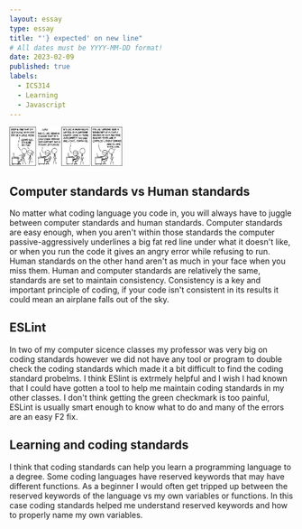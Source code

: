 ```yaml
---
layout: essay
type: essay
title: "'} expected' on new line"
# All dates must be YYYY-MM-DD format!
date: 2023-02-09
published: true
labels:
  - ICS314
  - Learning
  - Javascript
---
```


<img width="200px" class="rounded float-start pe-4" src="../img/codingstandard.png">
  
  ## Computer standards vs Human standards
  
  No matter what coding language you code in, you will always have to juggle between computer standards and human standards.  Computer standards are easy enough, when you aren't within those standards the computer passive-aggressively underlines a big fat red line under what it doesn't like, or when you run the code it gives an angry error while refusing to run.  Human standards on the other hand aren't as much in your face when you miss them.  Human and computer standards are relatively the same, standards are set to maintain consistency.  Consistency is a key and important principle of coding, if your code isn't consistent in its results it could mean an airplane falls out of the sky. 
  
  ## ESLint
  
  In two of my computer sicence classes my professor was very big on coding standards however we did not have any tool or program to double check the coding standards which made it a bit difficult to find the coding standard probelms.  I think ESlint is extrmely helpful and I wish I had known that I could have gotten a tool to help me maintain coding standards in my other classes.  I don't think getting the green checkmark is too painful, ESLint is usually smart enough to know what to do and many of the errors are an easy F2 fix.   
  
  ## Learning and coding standards
  
  I think that coding standards can help you learn a programming language to a degree.  Some coding languages have reserved keywords that may have different functions.  As a beginner I would often get tripped up between the reserved keywords of the language vs my own variables or functions.  In this case coding standards helped me understand reserved keywords and how to properly name my own variables. 
